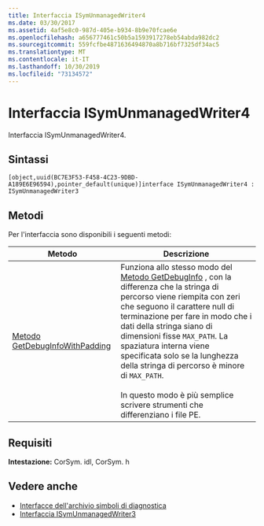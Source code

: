 ```yaml
---
title: Interfaccia ISymUnmanagedWriter4
ms.date: 03/30/2017
ms.assetid: 4af5e8c0-987d-405e-b934-8b9e70fcae6e
ms.openlocfilehash: a656777461c50b5a1593917278eb54abda982dc2
ms.sourcegitcommit: 559fcfbe4871636494870a8b716bf7325df34ac5
ms.translationtype: MT
ms.contentlocale: it-IT
ms.lasthandoff: 10/30/2019
ms.locfileid: "73134572"
---
```

# <a name="isymunmanagedwriter4-interface"></a>Interfaccia ISymUnmanagedWriter4
Interfaccia ISymUnmanagedWriter4.  
  
## <a name="syntax"></a>Sintassi  
  
```idl  
[object,uuid(BC7E3F53-F458-4C23-9DBD-A189E6E96594),pointer_default(unique)]interface ISymUnmanagedWriter4 : ISymUnmanagedWriter3  
```  
  
## <a name="methods"></a>Metodi  
 Per l'interfaccia sono disponibili i seguenti metodi:  
  
|Metodo|Descrizione|  
|------------|-----------------|  
|[Metodo GetDebugInfoWithPadding](../../../../docs/framework/unmanaged-api/diagnostics/isymunmanagedwriter4-getdebuginfowithpadding-method.md)|Funziona allo stesso modo del [Metodo GetDebugInfo](../../../../docs/framework/unmanaged-api/diagnostics/isymunmanagedwriter-getdebuginfo-method.md) , con la differenza che la stringa di percorso viene riempita con zeri che seguono il carattere null di terminazione per fare in modo che i dati della stringa siano di dimensioni fisse `MAX_PATH`. La spaziatura interna viene specificata solo se la lunghezza della stringa di percorso è minore di `MAX_PATH`.<br /><br /> In questo modo è più semplice scrivere strumenti che differenziano i file PE.|  
  
## <a name="requirements"></a>Requisiti  
 **Intestazione:** CorSym. idl, CorSym. h  
  
## <a name="see-also"></a>Vedere anche

- [Interfacce dell'archivio simboli di diagnostica](../../../../docs/framework/unmanaged-api/diagnostics/diagnostics-symbol-store-interfaces.md)
- [Interfaccia ISymUnmanagedWriter3](../../../../docs/framework/unmanaged-api/diagnostics/isymunmanagedwriter3-interface.md)
